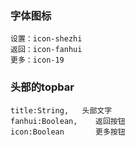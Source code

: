 ### 字体图标
    设置：icon-shezhi
    返回：icon-fanhui
    更多：icon-19
    
### 头部的topbar
    title:String,   头部文字
    fanhui:Boolean,    返回按钮
    icon:Boolean       更多按钮